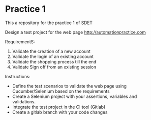 # Practice 1
This a repository for the practice 1 of SDET

Design a test project for the web page http://automationpractice.com

RequirementS:
1) Validate the creation of a new account
2) Validate the login of an existing account
3) Validate the shopping process till the end
4) Validate Sign off from an existing session


Instructions:
- Define the test scenarios to validate the web page using Cucumber/Selenium 
based on the requirements
- Create a Selenium project with your assertions, variables and validations.
- Integrate the test project in the CI tool (Gitlab)
- Create a gitlab branch with your code changes
